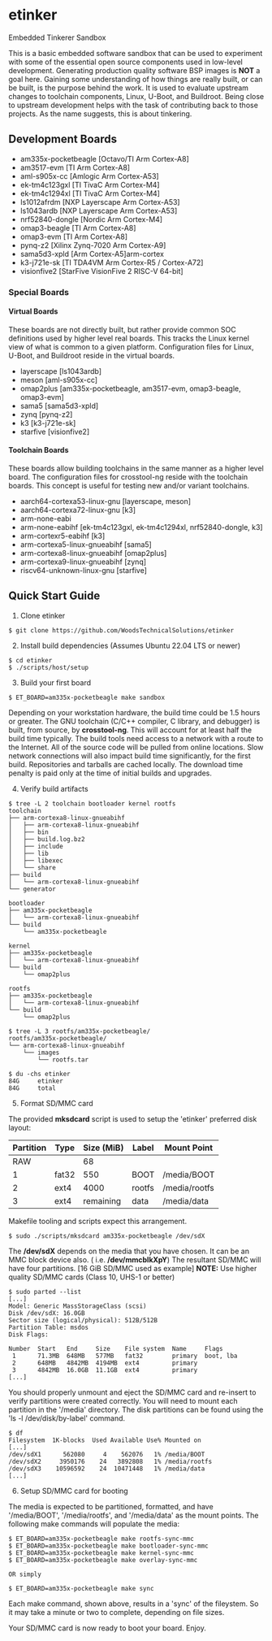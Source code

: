 # etinker
Embedded Tinkerer Sandbox

This is a basic embedded software sandbox that can be used to experiment
with some of the essential open source components used in low-level
development. Generating production quality software BSP images is
**NOT** a goal here. Gaining some understanding of how things are really
built, or can be built, is the purpose behind the work. It is used to
evaluate upstream changes to toolchain components, Linux, U-Boot, and
Buildroot. Being close to upstream development helps with the task of
contributing back to those projects. As the name suggests, this is
about tinkering.

## Development Boards

- am335x-pocketbeagle [Octavo/TI Arm Cortex-A8]
- am3517-evm [TI Arm Cortex-A8]
- aml-s905x-cc [Amlogic Arm Cortex-A53]
- ek-tm4c123gxl [TI TivaC Arm Cortex-M4]
- ek-tm4c1294xl [TI TivaC Arm Cortex-M4]
- ls1012afrdm [NXP Layerscape Arm Cortex-A53]
- ls1043ardb [NXP Layerscape Arm Cortex-A53]
- nrf52840-dongle [Nordic Arm Cortex-M4]
- omap3-beagle [TI Arm Cortex-A8]
- omap3-evm [TI Arm Cortex-A8]
- pynq-z2 [Xilinx Zynq-7020 Arm Cortex-A9]
- sama5d3-xpld [Arm Cortex-A5]arm-cortex
- k3-j721e-sk [TI TDA4VM Arm Cortex-R5 / Cortex-A72]
- visionfive2 [StarFive VisionFive 2 RISC-V 64-bit]

### Special Boards

#### Virtual Boards

These boards are not directly built, but rather provide common SOC
definitions used by higher level real boards. This tracks the Linux
kernel view of what is common to a given platform. Configuration
files for Linux, U-Boot, and Buildroot reside in the virtual boards.

- layerscape [ls1043ardb]
- meson [aml-s905x-cc]
- omap2plus [am335x-pocketbeagle, am3517-evm, omap3-beagle, omap3-evm]
- sama5 [sama5d3-xpld]
- zynq [pynq-z2]
- k3 [k3-j721e-sk]
- starfive [visionfive2]

#### Toolchain Boards

These boards allow building toolchains in the same manner as a
higher level board. The configuration files for crosstool-ng reside
with the toolchain boards. This concept is useful for testing new
and/or variant toolchains.

- aarch64-cortexa53-linux-gnu [layerscape, meson]
- aarch64-cortexa72-linux-gnu [k3]
- arm-none-eabi
- arm-none-eabihf [ek-tm4c123gxl, ek-tm4c1294xl, nrf52840-dongle, k3]
- arm-cortexr5-eabihf [k3]
- arm-cortexa5-linux-gnueabihf [sama5]
- arm-cortexa8-linux-gnueabihf [omap2plus]
- arm-cortexa9-linux-gnueabihf [zynq]
- riscv64-unknown-linux-gnu [starfive]

## Quick Start Guide

1. Clone etinker

```
$ git clone https://github.com/WoodsTechnicalSolutions/etinker
```

2. Install build dependencies (Assumes Ubuntu 22.04 LTS or newer)

```
$ cd etinker
$ ./scripts/host/setup
```

3. Build your first board

```
$ ET_BOARD=am335x-pocketbeagle make sandbox
```

Depending on your workstation hardware, the build time could be 1.5
hours or greater. The GNU toolchain (C/C++ compiler, C library, and
debugger) is built, from source, by **crosstool-ng**. This will
account for at least half the build time typically. The build tools
need access to a network with a route to the Internet. All of the
source code will be pulled from online locations. Slow network
connections will also impact build time significantly, for the first
build. Repositories and tarballs are cached locally. The download
time penalty is paid only at the time of initial builds and upgrades.

4. Verify build artifacts

```
$ tree -L 2 toolchain bootloader kernel rootfs
toolchain
├── arm-cortexa8-linux-gnueabihf
│   ├── arm-cortexa8-linux-gnueabihf
│   ├── bin
│   ├── build.log.bz2
│   ├── include
│   ├── lib
│   ├── libexec
│   └── share
├── build
│   └── arm-cortexa8-linux-gnueabihf
└── generator

bootloader
├── am335x-pocketbeagle
│   └── arm-cortexa8-linux-gnueabihf
└── build
    └── am335x-pocketbeagle

kernel
├── am335x-pocketbeagle
│   └── arm-cortexa8-linux-gnueabihf
└── build
    └── omap2plus

rootfs
├── am335x-pocketbeagle
│   └── arm-cortexa8-linux-gnueabihf
└── build
    └── omap2plus

$ tree -L 3 rootfs/am335x-pocketbeagle/
rootfs/am335x-pocketbeagle/
└── arm-cortexa8-linux-gnueabihf
    └── images
        └── rootfs.tar

$ du -chs etinker
84G     etinker
84G     total
```

5. Format SD/MMC card

The provided **mksdcard** script is used to setup the 'etinker'
preferred disk layout:

Partition | Type  | Size (MiB) | Label  | Mount Point
----------|-------|------------|--------|------------
RAW       |       | 68         |        |
1         | fat32 | 550        | BOOT   | /media/BOOT
2         | ext4  | 4000       | rootfs | /media/rootfs
3         | ext4  | remaining  | data   | /media/data

Makefile tooling and scripts expect this arrangement.

```
$ sudo ./scripts/mksdcard am335x-pocketbeagle /dev/sdX
```

The **/dev/sdX** depends on the media that you have chosen. It can
be an MMC block device also. ( i.e. **/dev/mmcblkXpY**) The resultant
SD/MMC will have four partitions. [16 GiB SD/MMC used as example]
**NOTE:** Use higher quality SD/MMC cards (Class 10, UHS-1 or better)

```
$ sudo parted --list
[...]
Model: Generic MassStorageClass (scsi)
Disk /dev/sdX: 16.0GB
Sector size (logical/physical): 512B/512B
Partition Table: msdos
Disk Flags:

Number  Start   End     Size    File system  Name     Flags
 1      71.3MB  648MB   577MB   fat32        primary  boot, lba
 2      648MB   4842MB  4194MB  ext4         primary
 3      4842MB  16.0GB  11.1GB  ext4         primary
[...]
```

You should properly unmount and eject the SD/MMC card and re-insert to
verify partitions were created correctly. You will need to mount each
partition in the '/media' directory. The disk partitions can be found
using the 'ls -l /dev/disk/by-label' command.

```
$ df
Filesystem  1K-blocks  Used Available Use% Mounted on
[...]
/dev/sdX1      562080     4    562076   1% /media/BOOT
/dev/sdX2     3950176    24   3892808   1% /media/rootfs
/dev/sdX3    10596592    24  10471448   1% /media/data
[...]
```

6. Setup SD/MMC card for booting

The media is expected to be partitioned, formatted, and have
'/media/BOOT', '/media/rootfs', and '/media/data' as the mount points.
The following make commands will populate the media:

```
$ ET_BOARD=am335x-pocketbeagle make rootfs-sync-mmc
$ ET_BOARD=am335x-pocketbeagle make bootloader-sync-mmc
$ ET_BOARD=am335x-pocketbeagle make kernel-sync-mmc
$ ET_BOARD=am335x-pocketbeagle make overlay-sync-mmc

OR simply

$ ET_BOARD=am335x-pocketbeagle make sync
```

Each make command, shown above, results in a 'sync' of the fileystem.
So it may take a minute or two to complete, depending on file sizes.

Your SD/MMC card is now ready to boot your board. Enjoy.
